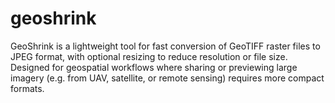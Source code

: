 # geoshrink
GeoShrink is a lightweight tool for fast conversion of GeoTIFF raster files to JPEG format, with optional resizing to reduce resolution or file size. Designed for geospatial workflows where sharing or previewing large imagery (e.g. from UAV, satellite, or remote sensing) requires more compact formats.
